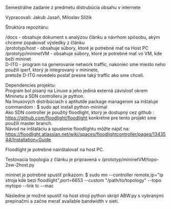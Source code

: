 Semestrálne zadanie z predmetu distrubúcia obsahu v internete

Vypracovali: Jakub Jasaň, Miloslav Slížik

Štruktúra repozitáru:

/docs - obsahuje dokument s analýzou článku a návrhom spôsobu, akým chceme zopakovať výsledky z článku\
/prototyp/host - obsahuje súbory, ktoré je potrebné mať na Host PC\
/prototyp/mininetVM - obsahuje súbory, ktoré je potrebné mať vo VM, kde beží mininet\
D-ITG - program na generovanie network traffic, nakoniec sme miesto neho použili iperf, ktorý je integrovaný v mininete,\
        pretože D-ITG nevedelo poslať presne taký traffic ako sme chceli.

Dependencies projektu:\
Program bol pisaný na Linuxe a jeho jediná externá závislosť okrem Mininetu a SDN controlleru je python.\
Na linuxových distribúciach s aptitutde package managerom sa inštaluje commandom : $ sudo apt install python-minimal\
Ako SDN controller je použitý floodlight, ktorý je dostupný cez github : https://github.com/floodlight/floodlight 
konkrétne pre tento projekt sme použili master branch.\
Návod na inštaláciu a spustenie floodlightu môžte nájsť na: https://floodlight.atlassian.net/wiki/spaces/floodlightcontroller/pages/1343544/Installation+Guide 

Floodlight je potrebné nainštalovať na host PC. 

Testovacia topologia z článku je pripravená v /prototyp/mininetVM/topo-2sw-2host.py 

mininet je potrebné spustiť príkazom: $ sudo mn --controller remote,ip="ip stroja kde bezi floodlight",port=6653 --custom  "/path/to/topology" --topo mytopo --link tc --mac 

Následne je možné spustiť na host stroji python skript ABW.py s vybranými prepínačmi a začne merať available bandwidth v sieti.

